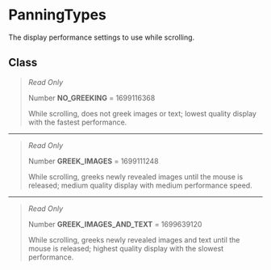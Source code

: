# PanningTypes
The display performance settings to use while scrolling.

## Class
> *Read Only* 
> 
> Number **NO_GREEKING** = 1699116368
> 
> While scrolling, does not greek images or text; lowest quality display with the fastest performance.
*** 
> *Read Only* 
> 
> Number **GREEK_IMAGES** = 1699111248
> 
> While scrolling, greeks newly revealed images until the mouse is released; medium quality display with medium performance speed.
*** 
> *Read Only* 
> 
> Number **GREEK_IMAGES_AND_TEXT** = 1699639120
> 
> While scrolling, greeks newly revealed images and text until the mouse is released; highest quality display with the slowest performance.

